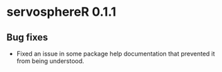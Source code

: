 # servosphereR 0.1.1

## Bug fixes
* Fixed an issue in some package help documentation that prevented it from being understood.

